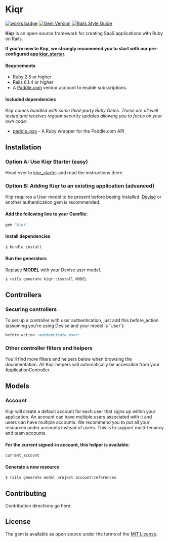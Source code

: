
Kiqr
==============

[![works badge](https://cdn.jsdelivr.net/gh/nikku/works-on-my-machine@v0.2.0/badge.svg)](https://github.com/nikku/works-on-my-machine)
[![Gem Version](https://badge.fury.io/rb/kiqr.svg)](https://badge.fury.io/rb/kiqr)
[![Rails Style Guide](https://img.shields.io/badge/code_style-rubocop-brightgreen.svg)](https://github.com/rubocop/rubocop-rails)

**Kiqr** is an open-source framework for creating SaaS applications with Ruby on Rails.

**If you're new to Kiqr, we strongly recommend you to start with our pre-configured app [kiqr_starter](https://github.com/kiqr/kiqr_starter).**

#### Requirements

- Ruby 2.5 or higher
- Rails 6.1.4 or higher
- A [Paddle.com](https://paddle.com) vendor account to enable subscriptions.

#### Included dependencies

_Kiqr comes bundled with some third-party Ruby Gems. These are all well tested and receives regular security updates allowing you to focus on your own code:_
- [paddle_pay](https://github.com/devmindo/paddle_pay) - A Ruby wrapper for the Paddle.com API


## Installation
### Option A: Use Kiqr Starter (easy)
Head over to [kiqr_starter](https://github.com/kiqr/kiqr_starter) and read the instructions there.

### Option B: Adding Kiqr to an existing application (advanced)

Kiqr requires a User model to be present before beeing installed. [Devise](https://github.com/heartcombo/devise) or another authentication gem is recommended. 

#### Add the following line to your Gemfile:
```ruby
gem 'kiqr'
```

#### Install dependencies
```bash
$ bundle install
```

#### Run the generators
Replace **MODEL** with your Devise user model.
```bash
$ rails generate kiqr::install MODEL
```

## Controllers

### Securing controllers
To set up a controller with user authentication, just add this before_action (assuming you're using Devise and your model is 'User'):
```ruby
before_action :authenticate_user!
```

### Other controller filters and helpers
You'll find more filters and helpers below when browsing the documentation. All Kiqr helpers will automatically be accessible from your ApplicationController. 

## Models

### Account
Kiqr will create a default account for each user that signs up within your application. An account can have multiple users associated with it and users can have multiple accounts. We recommend you to put all your resources under accounts instead of users. This is to support multi-tenancy and team accounts.

#### For the current signed-in account, this helper is available:
```ruby
current_account
```
#### Generate a new resource
```bash
$ rails generate model project account:references
```


## Contributing
Contribution directions go here.

## License
The gem is available as open source under the terms of the [MIT License](https://opensource.org/licenses/MIT).
